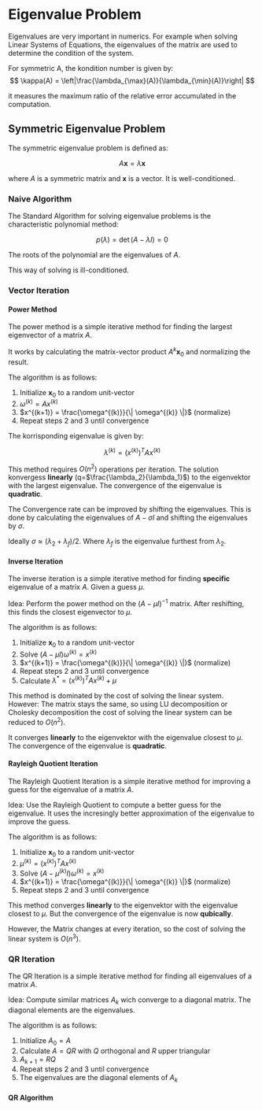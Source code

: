 # Eigenvalue Problem

Eigenvalues are very important in numerics. For example when solving Linear Systems of Equations, the eigenvalues of the matrix are used to determine the condition of the system.

For symmetric A, the kondition number is given by:
$$
\kappa(A) = \left|\frac{\lambda_{\max}(A)}{\lambda_{\min}(A)}\right|
$$

it measures the maximum ratio of the relative error accumulated in the computation.

## Symmetric Eigenvalue Problem

The symmetric eigenvalue problem is defined as:

$$
A\mathbf{x} = \lambda \mathbf{x}
$$

where $A$ is a symmetric matrix and $\mathbf{x}$ is a vector.
It is well-conditioned.

### Naive Algorithm

The Standard Algorithm for solving eigenvalue problems is the characteristic polynomial method:

$$
p(\lambda)=\det(A - \lambda I) = 0
$$

The roots of the polynomial are the eigenvalues of $A$.

This way of solving is ill-conditioned.

### Vector Iteration

#### Power Method

The power method is a simple iterative method for finding the largest eigenvector of a matrix $A$.

It works by calculating the matrix-vector product $A^k\mathbf{x}_0$ and normalizing the result.

The algorithm is as follows:

1. Initialize $\mathbf{x}_0$ to a random unit-vector
2. $\omega^{(k)} = Ax^{(k)}$
3. $x^{(k+1)} = \frac{\omega^{(k)}}{\| \omega^{(k)} \|}$ (normalize)
4. Repeat steps 2 and 3 until convergence

The korrisponding eigenvalue is given by:

$$
\lambda^{(k)} =(x^{(k)})^T A x^{(k)}
$$

This method requires $O(n^2)$ operations per iteration. The solution konvergess **linearly** (q=$\frac{\lambda_2}{\lambda_1}$) to the eigenvektor with the largest eigenvalue. The convergence of the eigenvalue is **quadratic**.

The Convergence rate can be improved by shifting the eigenvalues. This is done by calculating the eigenvalues of $A - \sigma I$ and shifting the eigenvalues by $\sigma$.

Ideally $\sigma \approx (\lambda_2 + \lambda_f)/2$. Where $\lambda_f$ is the eigenvalue furthest from $\lambda_2$.

#### Inverse Iteration

The inverse iteration is a simple iterative method for finding **specific** eigenvalue of a matrix $A$. Given a guess $\mu$.

Idea: Perform the power method on the $(A - \mu I)^{-1}$ matrix. After reshifting, this finds the closest eigenvector to $\mu$.

The algorithm is as follows:

1. Initialize $\mathbf{x}_0$ to a random unit-vector
2. Solve $(A - \mu I)\omega^{(k)} = x^{(k)}$
3. $x^{(k+1)} = \frac{\omega^{(k)}}{\| \omega^{(k)} \|}$ (normalize)
4. Repeat steps 2 and 3 until convergence
5. Calculate $\lambda^* = (x^{(k)})^T A x^{(k)} + \mu$

This method is dominated by the cost of solving the linear system. However: The matrix stays the same, so using LU decomposition or Cholesky decomposition the cost of solving the linear system can be reduced to $O(n^2)$.

It converges **linearly** to the eigenvektor with the eigenvalue closest to $\mu$. The convergence of the eigenvalue is **quadratic**.

#### Rayleigh Quotient Iteration

The Rayleigh Quotient Iteration is a simple iterative method for improving a guess for the eigenvalue of a matrix $A$.

Idea: Use the Rayleigh Quotient to compute a better guess for the eigenvalue. It uses the incresingly better approximation of the eigenvalue to improve the guess.

The algorithm is as follows:

1. Initialize $\mathbf{x}_0$ to a random unit-vector
2. $\mu^{(k)} = (x^{(k)})^T A x^{(k)}$
3. Solve $(A - \mu^{(k)} I)\omega^{(k)} = x^{(k)}$
4. $x^{(k+1)} = \frac{\omega^{(k)}}{\| \omega^{(k)} \|}$ (normalize)
5. Repeat steps 2 and 3 until convergence

This method converges **linearly** to the eigenvektor with the eigenvalue closest to $\mu$. But the convergence of the eigenvalue is now **qubically**.

However, the Matrix changes at every iteration, so the cost of solving the linear system is $O(n^3)$.

### QR Iteration

The QR Iteration is a simple iterative method for finding all eigenvalues of a matrix $A$.

Idea: Compute similar matrices $A_k$ wich converge to a diagonal matrix. The diagonal elements are the eigenvalues.

The algorithm is as follows:

1. Initialize $A_0 = A$
2. Calculate $A=QR$ with $Q$ orthogonal and $R$ upper triangular
3. $A_{k+1} = RQ$
4. Repeat steps 2 and 3 until convergence
5. The eigenvalues are the diagonal elements of $A_k$

#### QR Algorithm

